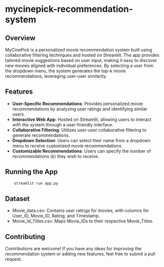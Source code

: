 # mycinepick-recommendation-system
## Overview
MyCinePick is a personalized movie recommendation system built using collaborative filtering techniques and hosted on Streamlit. The app provides tailored movie suggestions based on user input, making it easy to discover new movies aligned with individual preferences. By selecting a user from the dropdown menu, the system generates the top-k movie recommendations, leveraging user-user similarity.

## Features
- **User-Specific Recommendations**: Provides personalized movie recommendations by analyzing user ratings and identifying similar users.
- **Interactive Web App**: Hosted on Streamlit, allowing users to interact with the system through a user-friendly interface.
- **Collaborative Filtering**: Utilizes user-user collaborative filtering to generate recommendations.
- **Dropdown Selection**: Users can select their name from a dropdown menu to receive customized movie recommendations.
- **Customizable Recommendations**: Users can specify the number of recommendations (k) they wish to receive.
## Running the App

```bash
    streamlit run app.py
```

## Dataset

- Movie_data.csv: Contains user ratings for movies, with columns for User_ID, Movie_ID, Rating, and Timestamp.
- Movie_Id_Titles.csv: Maps Movie_IDs to their respective Movie_Titles.

## Contributing

Contributions are welcome! If you have any ideas for improving the recommendation system or adding new features, feel free to submit a pull request.